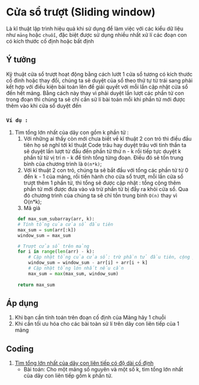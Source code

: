 # Cửa sổ trượt (Sliding window)
Là kĩ thuật lập trình hiệu quả khi sử dụng để làm việc với các kiểu dữ liệu như `mảng` hoặc `chuỗi`, đặc biệt được sử dụng nhiều nhất xử lí các đoạn con có kích thước cố định hoặc bất định

## Ý tưởng
Kỹ thuật cửa sổ trượt hoạt động bằng cách lướt 1 cửa sổ tương có kích thước cố đinh hoặc thay đổi, chúng ta sẽ duyệt của sổ theo thứ tự từ trái sang phải kết hợp với điều kiện bài toán lên để giải quyết với mỗi lần cập nhật cửa sổ đến hết mảng. Bằng cách này thay vì phải duyệt lần lượt các phần tử con trong đoạn thì chúng ta sẽ chỉ cần sử lí bài toán mỗi khi phần tử mới được thêm vào khi cửa sổ duyệt đến

### `Ví dụ : `
1. Tìm tổng lớn nhất của dãy con gồm k phần tử :
    1. Với những ai thấy còn mới chưa biết về kĩ thuật 2 con trỏ thì điều đầu tiên họ sẽ nghĩ tới kĩ thuật Code trâu hay duyệt trâu với tinh thần ta sẽ duyệt lần lượt từ đầu đến phần tử thứ n - k rồi tiếp tực duyệt k phần tử từ vị trí n - k để tính tổng từng đoạn. Điều đó sẽ tốn trung bình của chương trình là `O(n*k)`;
    2. Với kĩ thuật 2 con trỏ, chúng ta sẽ bắt đầu với tổng các phần tử từ 0 đến k - 1 của mảng, rồi tiến hành cho cửa sổ trượt, mỗi lần cửa sổ trượt thêm 1 phần tử, thì tổng sẽ được cập nhật : tổng cộng thêm phần tử mới được đưa vào và trừ phần từ bị đẩy ra khỏi cửa sổ. Qua đó chương trình của chúng ta sẽ chỉ tồn trung binh `O(n)` thay vì O(n*k);
    3. Mã giả
   ```python
    def max_sum_subarray(arr, k):
    # Tính tổng của cửa sổ đầu tiên
    max_sum = sum(arr[:k])
    window_sum = max_sum

    # Trượt cửa sổ trên mảng
    for i in range(len(arr) - k):
        # Cập nhật tổng của cửa sổ: trừ phần tử đầu tiên, cộng phần tử tiếp theo
        window_sum = window_sum - arr[i] + arr[i + k]
        # Cập nhật tổng lớn nhất nếu cần
        max_sum = max(max_sum, window_sum)
    
    return max_sum
   ```
## Áp dụng 
1. Khi bạn cần tính toán trên đoạn cố định của Mảng hãy 1 chuỗi 
2. Khi cần tối ưu hóa cho các bài toàn sử lí trên dãy con liên tiếp của 1 mảng

## Coding

1. [Tìm tổng lớn nhất của dãy con liên tiếp có độ dài cố định](file:///Giai_Thuat/Mang_Arr/SlidingWindow/Bai_1.java)
    + Bài toán: Cho một mảng số nguyên và một số k, tìm tổng lớn nhất của dãy con liên tiếp gồm k phần tử.
